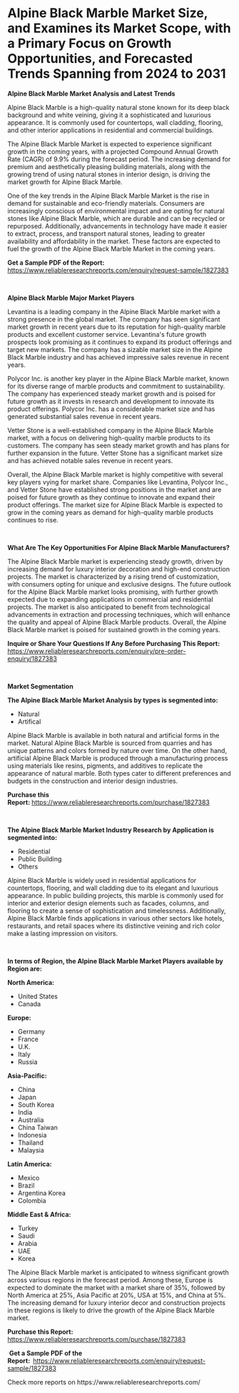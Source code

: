 <p><h1>Alpine Black Marble Market Size, and Examines its Market Scope, with a Primary Focus on Growth Opportunities, and Forecasted Trends Spanning from 2024 to 2031</h1></p><p><strong>Alpine Black Marble Market Analysis and Latest Trends</strong></p>
<p><p>Alpine Black Marble is a high-quality natural stone known for its deep black background and white veining, giving it a sophisticated and luxurious appearance. It is commonly used for countertops, wall cladding, flooring, and other interior applications in residential and commercial buildings. </p><p>The Alpine Black Marble Market is expected to experience significant growth in the coming years, with a projected Compound Annual Growth Rate (CAGR) of 9.9% during the forecast period. The increasing demand for premium and aesthetically pleasing building materials, along with the growing trend of using natural stones in interior design, is driving the market growth for Alpine Black Marble.</p><p>One of the key trends in the Alpine Black Marble Market is the rise in demand for sustainable and eco-friendly materials. Consumers are increasingly conscious of environmental impact and are opting for natural stones like Alpine Black Marble, which are durable and can be recycled or repurposed. Additionally, advancements in technology have made it easier to extract, process, and transport natural stones, leading to greater availability and affordability in the market. These factors are expected to fuel the growth of the Alpine Black Marble Market in the coming years.</p></p>
<p><strong>Get a Sample PDF of the Report:&nbsp;</strong> <a href="https://www.reliableresearchreports.com/enquiry/request-sample/1827383">https://www.reliableresearchreports.com/enquiry/request-sample/1827383</a></p>
<p>&nbsp;</p>
<p><strong>Alpine Black Marble Major Market Players</strong></p>
<p><p>Levantina is a leading company in the Alpine Black Marble market with a strong presence in the global market. The company has seen significant market growth in recent years due to its reputation for high-quality marble products and excellent customer service. Levantina's future growth prospects look promising as it continues to expand its product offerings and target new markets. The company has a sizable market size in the Alpine Black Marble industry and has achieved impressive sales revenue in recent years.</p><p>Polycor Inc. is another key player in the Alpine Black Marble market, known for its diverse range of marble products and commitment to sustainability. The company has experienced steady market growth and is poised for future growth as it invests in research and development to innovate its product offerings. Polycor Inc. has a considerable market size and has generated substantial sales revenue in recent years.</p><p>Vetter Stone is a well-established company in the Alpine Black Marble market, with a focus on delivering high-quality marble products to its customers. The company has seen steady market growth and has plans for further expansion in the future. Vetter Stone has a significant market size and has achieved notable sales revenue in recent years.</p><p>Overall, the Alpine Black Marble market is highly competitive with several key players vying for market share. Companies like Levantina, Polycor Inc., and Vetter Stone have established strong positions in the market and are poised for future growth as they continue to innovate and expand their product offerings. The market size for Alpine Black Marble is expected to grow in the coming years as demand for high-quality marble products continues to rise.</p></p>
<p>&nbsp;</p>
<p><strong>What Are The Key Opportunities For Alpine Black Marble Manufacturers?</strong></p>
<p><p>The Alpine Black Marble market is experiencing steady growth, driven by increasing demand for luxury interior decoration and high-end construction projects. The market is characterized by a rising trend of customization, with consumers opting for unique and exclusive designs. The future outlook for the Alpine Black Marble market looks promising, with further growth expected due to expanding applications in commercial and residential projects. The market is also anticipated to benefit from technological advancements in extraction and processing techniques, which will enhance the quality and appeal of Alpine Black Marble products. Overall, the Alpine Black Marble market is poised for sustained growth in the coming years.</p></p>
<p><strong>Inquire or Share Your Questions If Any Before Purchasing This Report:</strong> <a href="https://www.reliableresearchreports.com/enquiry/pre-order-enquiry/1827383">https://www.reliableresearchreports.com/enquiry/pre-order-enquiry/1827383</a></p>
<p>&nbsp;</p>
<p><strong>Market Segmentation</strong></p>
<p><strong>The Alpine Black Marble Market Analysis by types is segmented into:</strong></p>
<p><ul><li>Natural</li><li>Artifical</li></ul></p>
<p><p>Alpine Black Marble is available in both natural and artificial forms in the market. Natural Alpine Black Marble is sourced from quarries and has unique patterns and colors formed by nature over time. On the other hand, artificial Alpine Black Marble is produced through a manufacturing process using materials like resins, pigments, and additives to replicate the appearance of natural marble. Both types cater to different preferences and budgets in the construction and interior design industries.</p></p>
<p><strong>Purchase this Report:&nbsp;</strong><a href="https://www.reliableresearchreports.com/purchase/1827383">https://www.reliableresearchreports.com/purchase/1827383</a></p>
<p>&nbsp;</p>
<p><strong>The Alpine Black Marble Market Industry Research by Application is segmented into:</strong></p>
<p><ul><li>Residential</li><li>Public Building</li><li>Others</li></ul></p>
<p><p>Alpine Black Marble is widely used in residential applications for countertops, flooring, and wall cladding due to its elegant and luxurious appearance. In public building projects, this marble is commonly used for interior and exterior design elements such as facades, columns, and flooring to create a sense of sophistication and timelessness. Additionally, Alpine Black Marble finds applications in various other sectors like hotels, restaurants, and retail spaces where its distinctive veining and rich color make a lasting impression on visitors.</p></p>
<p>&nbsp;</p>
<p><strong>In terms of Region, the Alpine Black Marble Market Players available by Region are:</strong></p>
<p>
    <p> <strong> North America: </strong>
        <ul>
            <li>United States</li>
            <li>Canada</li>
        </ul>
        </p> 
    <p> <strong> Europe: </strong>
        <ul>
            <li>Germany</li>
            <li>France</li>
            <li>U.K.</li>
            <li>Italy</li>
            <li>Russia</li>
        </ul>
        </p> 
    <p> <strong> Asia-Pacific: </strong>
        <ul>
            <li>China</li>
            <li>Japan</li>
            <li>South Korea</li>
            <li>India</li>
            <li>Australia</li>
            <li>China Taiwan</li>
            <li>Indonesia</li>
            <li>Thailand</li>
            <li>Malaysia</li>
        </ul>
        </p> 
    <p> <strong> Latin America: </strong>
        <ul>
            <li>Mexico</li>
            <li>Brazil</li>
            <li>Argentina Korea</li>
            <li>Colombia</li>
        </ul>
        </p> 
    <p> <strong> Middle East & Africa: </strong>
        <ul>
            <li>Turkey</li>
            <li>Saudi</li>
            <li>Arabia</li>
            <li>UAE</li>
            <li>Korea</li>
        </ul>
    </p>
    </p>
<p><p>The Alpine Black Marble market is anticipated to witness significant growth across various regions in the forecast period. Among these, Europe is expected to dominate the market with a market share of 35%, followed by North America at 25%, Asia Pacific at 20%, USA at 15%, and China at 5%. The increasing demand for luxury interior decor and construction projects in these regions is likely to drive the growth of the Alpine Black Marble market.</p></p>
<p><strong>Purchase this Report: </strong><a href="https://www.reliableresearchreports.com/purchase/1827383">https://www.reliableresearchreports.com/purchase/1827383</a></p>
<p>&nbsp;<strong>Get a Sample PDF of the Report:&nbsp;&nbsp;</strong><a href="https://www.reliableresearchreports.com/enquiry/request-sample/1827383">https://www.reliableresearchreports.com/enquiry/request-sample/1827383</a></p>
<p><strong></strong></p>
<p>Check more reports on https://www.reliableresearchreports.com/</p>